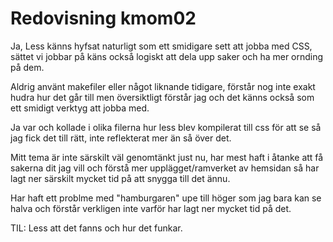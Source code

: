 ---
---
Redovisning kmom02
=========================

Ja, Less känns hyfsat naturligt som ett smidigare sett att jobba med CSS, sättet vi jobbar på käns också logiskt att dela upp saker och ha mer ornding på dem.

Aldrig använt makefiler eller något liknande tidigare, förstår nog inte exakt hudra hur det går till men översiktligt förstår jag och det känns också som ett smidigt verktyg att jobba med.

Ja var och kollade i olika filerna hur less blev kompilerat till css för att se så jag fick det till rätt, inte reflekterat mer än så över det.

Mitt tema är inte särskilt väl genomtänkt just nu, har mest haft i åtanke att få sakerna dit jag vill och förstå mer upplägget/ramverket av hemsidan så har lagt ner särskilt mycket tid på att snygga till det ännu.

Har haft ett problme med "hamburgaren" upe till höger som jag bara kan se halva och förstår verkligen inte varför har lagt ner mycket tid på det.

TIL: Less att det fanns och hur det funkar.
